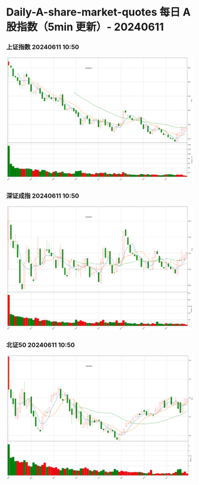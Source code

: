
# Daily-A-share-market-quotes 每日 A 股指数（5min 更新）- 20240611

### 上证指数 20240611 10:50
![](./fig/2024/6/20240611-sh000001.png)

### 深证成指 20240611 10:50
![](./fig/2024/6/20240611-sz399001.png)

### 北证50 20240611 10:50
![](./fig/2024/6/20240611-bj899050.png)
